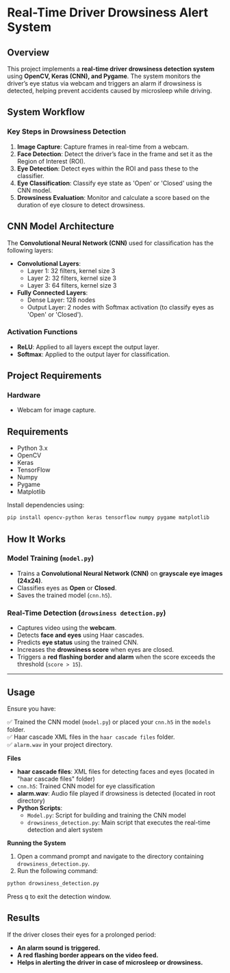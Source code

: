 # Real-Time Driver Drowsiness Alert System

## Overview

This project implements a **real-time driver drowsiness detection system** using **OpenCV, Keras (CNN), and Pygame**. The system monitors the driver’s eye status via webcam and triggers an alarm if drowsiness is detected, helping prevent accidents caused by microsleep while driving.


## System Workflow

### Key Steps in Drowsiness Detection

1. **Image Capture**: Capture frames in real-time from a webcam.
2. **Face Detection**: Detect the driver’s face in the frame and set it as the Region of Interest (ROI).
3. **Eye Detection**: Detect eyes within the ROI and pass these to the classifier.
4. **Eye Classification**: Classify eye state as 'Open' or 'Closed' using the CNN model.
5. **Drowsiness Evaluation**: Monitor and calculate a score based on the duration of eye closure to detect drowsiness.

## CNN Model Architecture

The **Convolutional Neural Network (CNN)** used for classification has the following layers:

- **Convolutional Layers**:
  - Layer 1: 32 filters, kernel size 3
  - Layer 2: 32 filters, kernel size 3
  - Layer 3: 64 filters, kernel size 3
- **Fully Connected Layers**:
  - Dense Layer: 128 nodes
  - Output Layer: 2 nodes with Softmax activation (to classify eyes as 'Open' or 'Closed').

### Activation Functions
- **ReLU**: Applied to all layers except the output layer.
- **Softmax**: Applied to the output layer for classification.

## Project Requirements

### Hardware
- Webcam for image capture.


## Requirements

- Python 3.x
- OpenCV
- Keras
- TensorFlow
- Numpy
- Pygame
- Matplotlib

Install dependencies using:

```bash
pip install opencv-python keras tensorflow numpy pygame matplotlib
```
## How It Works

### Model Training (`model.py`)

- Trains a **Convolutional Neural Network (CNN)** on **grayscale eye images (24x24)**.
- Classifies eyes as **Open** or **Closed**.
- Saves the trained model (`cnn.h5`).

### Real-Time Detection (`drowsiness detection.py`)

- Captures video using the **webcam**.
- Detects **face and eyes** using Haar cascades.
- Predicts **eye status** using the trained CNN.
- Increases the **drowsiness score** when eyes are closed.
- Triggers a **red flashing border and alarm** when the score exceeds the threshold (`score > 15`).

---

## Usage

Ensure you have:

✅ Trained the CNN model (`model.py`) or placed your `cnn.h5` in the `models` folder.  
✅ Haar cascade XML files in the `haar cascade files` folder.  
✅ `alarm.wav` in your project directory.

**Files**

* **haar cascade files**: XML files for detecting faces and eyes (located in "haar cascade files" folder)
* `cnn.h5`: Trained CNN model for eye classification
* **alarm.wav**: Audio file played if drowsiness is detected (located in root directory)
* **Python Scripts**:
    * `Model.py`: Script for building and training the CNN model
    * `drowsiness_detection.py`: Main script that executes the real-time detection and alert system

**Running the System**

1. Open a command prompt and navigate to the directory containing `drowsiness_detection.py`.
2. Run the following command:

```bash
python drowsiness_detection.py
```
Press q to exit the detection window.

## Results

If the driver closes their eyes for a prolonged period:

-  **An alarm sound is triggered.**
-  **A red flashing border appears on the video feed.**
-  **Helps in alerting the driver in case of microsleep or drowsiness.**

